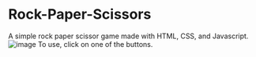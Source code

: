 # Rock-Paper-Scissors
A simple rock paper scissor game made with HTML, CSS, and Javascript.
![image](https://github.com/user-attachments/assets/3f8e254c-9983-43dd-96d5-17ef8d10121e)
To use, click on one of the buttons.
